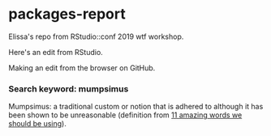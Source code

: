 # packages-report
Elissa's repo from RStudio::conf 2019 wtf workshop.

Here's an edit from RStudio.

Making an edit from the browser on GitHub.


### Search keyword: mumpsimus
Mumpsimus: a traditional custom or notion that is adhered to although it has been shown to be unreasonable (definition from [11 amazing words we should be using](https://blog.oxforddictionaries.com/2015/07/15/11-words-we-should-start-using-more-often/)).
